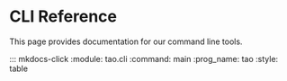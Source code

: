 CLI Reference
=============

This page provides documentation for our command line tools.

::: mkdocs-click
    :module: tao.cli
    :command: main
    :prog_name: tao
    :style: table
